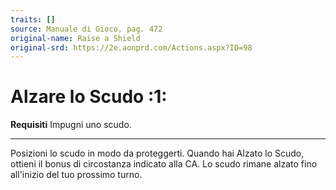 ```yaml
---
traits: []
source: Manuale di Gioco, pag. 472
original-name: Raise a Shield
original-srd: https://2e.aonprd.com/Actions.aspx?ID=98
---
```


# Alzare lo Scudo :1:

**Requisiti** Impugni uno scudo.

---

Posizioni lo scudo in modo da proteggerti. Quando hai Alzato lo Scudo, ottieni
il bonus di circostanza indicato alla CA. Lo scudo rimane alzato fino all'inizio
del tuo prossimo turno.
